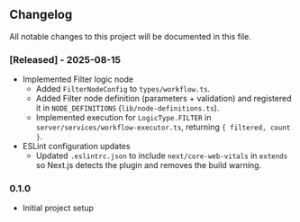 ## Changelog

All notable changes to this project will be documented in this file.

### [Released] - 2025-08-15
- Implemented Filter logic node
  - Added `FilterNodeConfig` to `types/workflow.ts`.
  - Added Filter node definition (parameters + validation) and registered it in `NODE_DEFINITIONS` (`lib/node-definitions.ts`).
  - Implemented execution for `LogicType.FILTER` in `server/services/workflow-executor.ts`, returning `{ filtered, count }`.
- ESLint configuration updates
  - Updated `.eslintrc.json` to include `next/core-web-vitals` in `extends` so Next.js detects the plugin and removes the build warning.

### 0.1.0
- Initial project setup

